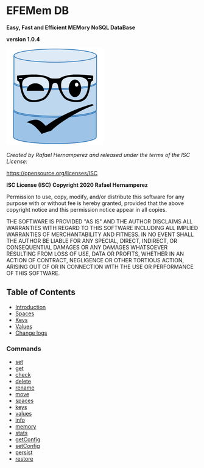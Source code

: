 # EFEMem DB

**Easy, Fast and Efficient MEMory NoSQL DataBase**

**version 1.0.4**

<img src="EFEMemDB-icon.png" alt="./" style="zoom:50%;" />

*Created by Rafael Hernamperez and released under the terms of the ISC License:*

https://opensource.org/licenses/ISC



**ISC License (ISC)**
**Copyright 2020 Rafael Hernamperez**

Permission to use, copy, modify, and/or distribute this software for any purpose with or without fee is hereby granted, provided that the above copyright notice and this permission notice appear in all copies.

THE SOFTWARE IS PROVIDED "AS IS" AND THE AUTHOR DISCLAIMS ALL WARRANTIES WITH REGARD TO THIS SOFTWARE INCLUDING ALL IMPLIED WARRANTIES OF MERCHANTABILITY AND FITNESS. IN NO EVENT SHALL THE AUTHOR BE LIABLE FOR ANY SPECIAL, DIRECT, INDIRECT, OR CONSEQUENTIAL DAMAGES OR ANY DAMAGES WHATSOEVER RESULTING FROM LOSS OF USE, DATA OR PROFITS, WHETHER IN AN ACTION OF CONTRACT, NEGLIGENCE OR OTHER TORTIOUS ACTION, ARISING OUT OF OR IN CONNECTION WITH THE USE OR PERFORMANCE OF THIS SOFTWARE.



## Table of Contents

- [Introduction](README.md)
- [Spaces](spaces.md)
- [Keys](keys.md)
- [Values](values.md)
- [Change logs](HISTORY.md)



### Commands

- [set](command-set.md)
- [get](command-get.md)
- [check](command-check.md)
- [delete](command-delete.md)
- [rename](command-rename.md)
- [move](command-move.md)
- [spaces](command-spaces.md)
- [keys](command-keys.md)
- [values](command-values.md)
- [info](command-info.md)
- [memory](command-memory.md)
- [stats](command-stats.md)
- [getConfig](command-getConfig.md)
- [setConfig](command-setConfig.md)
- [persist](command-persist.md)
- [restore](command-restore.md)

